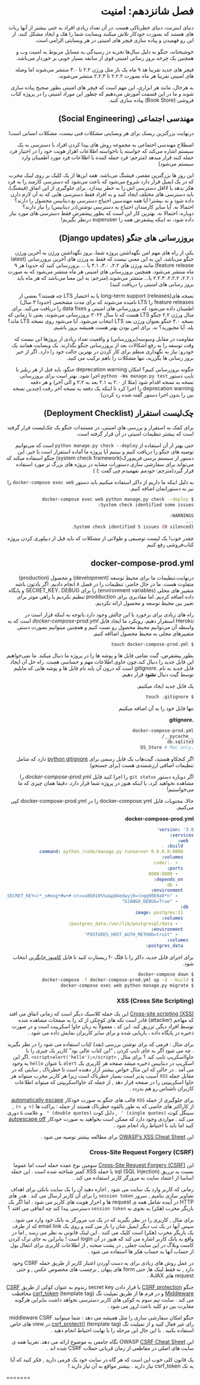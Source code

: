 <div dir='rtl' align='right'>

# فصل شانزدهم: امنیت 

دنیای اینترنت، دنیای خطرناکی هست. در آن تعداد زیادی افراد بد حتی بیشتر از آنها ربات های هستند که بصورت خودکار تلاش میکنند وبسایت شما را هک و ایجاد مشکل کنند. از این رو فهمیدن و پیاده سازی فیچر های امنیتی در هر وبسایتی الزامی است.

خوشبختانه، جنگو به دلیل سال‌ها تجربه در رسیدگی به مسایل مربوط به امنیت وب و همچنین یک چرخه بروز رسانی امنیتی قوی از سابقه بسیار خوبی بر خوردار می‌باشد.

فیچر های جدید تقریبا هذ ۹ ماه یک بار مثل ورژن ۲.۲ تا ۳.۰ منتشر می‌شوند اما وصله های امنیتی تقریبا هر ماه بصورت ۲.۲.۲ تا ۲.۲.۳ منتشر می‌شوند.

به هرحال، مانند هر ابزاری، این مهم است که فیچر های امنیتی بطور صحیح پیاده سازی شوند و ما در این قسمت آموزش می‌دهیم که چطور این موراد امنیتی را در  پروژه کتاب فروشی (Book Store) پیاده سازی کنید.


## مهندسی اجتماعی (Social Engineering)

درنهایت بزرگترین ریسک برای هر وبسایتی مشکلات فنی نیست، مشکلات انسانی است!

اصطلاح مهندسی اجتماعی به مجموعه روش های پیدا کردن افراد با دسترسی به یک سیستم اشاره می‌کند که خواسته یا ناخواسته اطلاعات اهراز هویت خود را در اختیار فرد حمله کنند قرار میدهد (مترجم: فرد حمله کننده با اطلاعات فرد مورد اطمینان وارد سیستم می‌شود)

این روز ها بزرگترین مقصر، فیشنگ می‌باشد. همه این‌ها از یک کلیک بر روی لینک مخرب که در یک ایمیل قرار دارد شروع می‌شود که باعث می‌شود که دسترسی کارمند را به فرد هکر بدهد یا لااقل دسترسی اش را به خطر بیندازد.
 برای جلوگیری از این اتفاق (فیشنگ)، باید دسترسی های مختلف ایجاد کنید و به افراد فقط دسترسی هایی که به آن لازم دارن داده شود و نه بیشتر! آیا همه مهندسین احتیاج دسترسی بع دیتابیس محصول را دارند؟ احتمالا نه. آیا سایر کارمندان احتیاج به دسترسی نوشتن(در دیتابیس) را نیاز دارند؟ دوباره، احتمالا نه.
بهترین کار این است که بطور پیشفرض فقط دسترسی های مورد نیاز داده شود، نه اینکه پیشفرض همه را superuser درنظر بگیریم!

## بروزرسانی های جنگو (Django updates)
یکی از راه های مهم امن نگهداشتن پروژه شما، بروز نگهداشتن ورژن به آخرین ورژن جنگو می‌باشد. این به این معنی نیست که فقط به ورژن های آخرین بروزرسانی (latest feature release) مانند ورژن های ۲.۲، ۳.۰، ۳.۱ یا ... بروزرسانی کنید که حدودا هر ۹ ماه منتشر می‌شود. همچنین بروزرسانی های امنیتی هر ماه منتشر می‌شود که به صورت ۲.۲.۱، ۲.۲.۲، ۲.۲.۳ یا... منتشر می‌شوند.(مترجم: به این معنا می‌باشد که هر ماه باید بروز رسانی های امنیتی را دریافت کنید)

نسخه های(releases) long-term support یا به اختصار LTS چه هستند؟ بعضی از feature releases را LTS نامیده می‌شوند که برای مدت مشخصی (حدودا ۳ سال) اطمینان داده می‌شود که   بروزرسانی های امنیتی و data fixes را دریافت می‌کند. برای مثال ورژن ۲.۲ جنگو LTS هست که تا سال ۲۰۲۲ بروزرسانی می‌شوند، یعنی تا زمانی که نسخه ۴.۰ جنگو بعنوان ورژن بعد LTS انتخاب می‌شود. آیا می‌شود روی نسخه LTS ماند؟ بله. آیا مجبورید؟ نه. برای امن بودن بهتر هست همیشه بروز باشیم.

مقاومت در مقابل وسوسه(بروزرسانی) و واقعیت تعداد زیادی از پروژها این نیست که وقت توسعه را به رفع اشکالات بعد از بروزرسانی جنگو بگذارند. یک وبسایت همانند یک خودرو: نیاز به نگهداری منظم برای کار کردن در بهترین حالت خود را دارد. اگر  از خیر بروز رسانی ها بگزرید، تنها مشکلات را باهم ترکیب می کنید.

چگونه بروزرسانی کنیم؟ امکان deprecation warning جنگو، باید قبل از هر ریلیز با تایپ دستور `python -Wa manage.py test` اجرا شود. بهتر است برای بروزرسانی نسخه به نسخه  اقدام شود (مثلا از ۲.۰ به ۲.۱ بعد به ۲.۲ و الی آخر) و هر دفعه deprecation warning را اجرا کرد تا اینکه یک دفعه به نسخه آخر رفت.(چندین نسخه بین را بدون اجرا دستور گفته شده رد کردن)

## چک‌لیست استقرار (Deployment Checklist)
برای کمک به استقرار و بررسی های امنیتی، در مستندات جنگو یک چک‌لیست قرار گرفته است که بیشتر تنظیمات امنیتی در آن قرار گرفته است.

حتی بهتر از آن استفاده از  `python manage.py check --deploy` است که می‌توانیم توصیه های جنگو را دریافت کنیم و ببینیم آیا پروژه ما آماده استقرار است یا خیر. این دستور  از سیستم برسی فریم‌ورک(system check framework) جنگو استفاده میکند که می‌تواند برای سفارشی سازی دستورات مشابه در پروژه های بزرگ تر مورد استفاده قرار گیرد(مترجم: خودمم نفهمیدم چی گفت :) )

به دلیل اینکه ما داریم از داکر استفاده میکنیم باید دستور `docker-compose exec web` را نیز به دستوراتمان اضافه کنیم.

```bash
$ docker-compose exec web python manage.py check --deploy
System check identified some issues:

WARNINGS:
...
System check identified 5 issues (0 silenced).

```

چقدر خوب! یک لیست توصیفی و طولانی از مشکلات که باید قبل از دیپلوری کردن پروژه کتاب‌فروشی رفع کنیم


## docker-compose-prod.yml 
درنهایت،‌تنظیمات ما برای محیط توسعه  (development) و محصول (production) متفاوت  هست. ما در حال حاضر، تنظیمات را در فصل ۸ انجام دادیم. اگر یادتون باشه متغییر های محلی (environment variables) را برای SECRET_KEY، DEBUG و پایگاه داده اضافه کردیم. اما مقادیری برای prodduction تنظیم نکردیم یا راهی موثر برای تغییر بین محیط توسعه و محصول ارائه نکردیم.

راه  های زیادی برای برخورد با این چالش وجود دارد.باتوجه به اینکه قرار است در Heroku استقرار دهیم، رویکرد ما ایجاد فایل *docker-compose-prod.yml* است که به واسطه آن می‌توانیم محیط محصول رو تست  کنیم و همچنین میتوانیم بصورت دستی متغییرهای محلی به محیط محصول اضاافه کنیم.

```bash
$ touch docker-compose-prod.yml
```

بطور پیشفرض، گیت تمامی فایل ها و پوشه ها را در پروژه ما دنبال میکند. ما نمی‌خواهیم این فایل جدید را دنبال کند،‌چون حاوی اطلاعات مهم و حساسی هست. راه حل آن ایجاد فایل جدید به نام *.gitignore* است که درون آن باید نام فایل ها و پوشه  هایی که مایلیم توسط گیت  دنبال **نشود** قرار دهیم.

یک فایل جدید ایجاد میکنیم.
```bash
$ touch .gitignore
```

تنها فایل خود را به آن اضافه میکنیم

**.gitignore**
```bash
docker-compose-prod.yml
__pycache__/
db.sqlite3
.DS_Store # Mac only
```

اگر کنجکاو هستید، گیت‌هاب یک فایل رسمی برای [python gitignore](https://github.com/github/gitignore/blob/master/Python.gitignore) دارد که شامل تنظیمات اضافی ارزشمندی هست (برای جستجو) 

اگر دوباره دستور `git status` را اجرا کنید فایل *docker-compose-prod.yml* را مشاهده نخواهید کرد، با اینکه هنوز در پروژه شما قرار دارد. دقیقا همان چیزی که ما می‌خواستیم!

حالا، محتویات فایل docker-compose.yml را در docker-compose-prod.yml کپی می‌کنیم.

**docker-compose-prod.yml**
```yaml
version: '3.8'
services:
  web:
    build: .
    command: python /code/manage.py runserver 0.0.0.0:8000
    volumes:
      - .:/code
    ports:
      - 8000:8000
    depends_on:
      - db
    environment:
      - "DJANGO_SECRET_KEY=)*_s#exg*#w+#-xt=vu8b010%%a&p@4edwyj0=(nqq90b9a8*n"
      - "DJANGO_DEBUG=True"
  db:
    image: postgres:11
    volumes:
      - postgres_data:/var/lib/postgresql/data/
    environment:
      - "POSTGRES_HOST_AUTH_METHOD=trust"
  volumes:
    postgres_data:
```

برای اجرای فایل جدید، داکر را با فلگ -f ریستارت کنید تا فایل [کامپوز جایگزین]((https://docs.docker.com/compose/reference/‌))  انتخاب شود.

```bash
$ docker-compose down
$ docker-compose -f docker-compose-prod.yml up -d --build
$ docker-compose exec web python manage.py migrate
```


### XSS (Cross Site Scripting)

<a href="https://en.wikipedia.org/wiki/Cross-site_scripting">Cross-site scripting (XSS)</a> این یک حمله کلاسیک دیگر است که زمانی اتفاق می افتد که مهاجم (attacker) قادر است تکه های کوچکی از کد را به صفحات مشاهده شده توسط افراد دیگر, تزریق کند. این کد ، معمولاً به زبان جاوا اسکریپت است و در صورت ذخیره در پایگاه داده ، بازیابی شده و برای سایر کاربران نمایش داده می شود .
  
  برای مثال : فرمی که برای نوشتن بررسی (نقد) کتاب استفاده می شود را در نظر بگیرید . چه می شود اگر به جای تایپ کردن , “این کتاب عالی بود”  کاربر یک چیزی را با جاوااسکریپ تایپ کند ؟ برای مثال , ```<script>alert('hello');</script>``` .اگر این اسکریپ در دیتابیس ذخیره میشد صفحه هر کاربری یک `alert` با عنوان `hello` به وجود می آمد . در حالی که این مثال خواص بیشتر آزار دهنده است تا خطرناک , سایتی که در مقابل حمله `XSS` آسیب پذیر است بسیار خطرناک است زیرا هر کاربر مخرب میتواند هر  جاوا اسکرییپتی را در صفحه قرار دهد , از جمله کد جاوااسکریپتی که میتواند اطلاعات کاربران ناشناس رو هم بدزدد . 
  
 برای جلوگیری از حمله `XSS` قالب های جنگو به صورت خودکار <a href="https://docs.djangoproject.com/en/3.1/ref/templates/language/#automatic-html-escaping">automatically escape</a> از کاراکتر های خاصی که به طور بالقوه خطرناک هستند از جمله : براکت ها `(< و >)` , سینگل کوت `(single quotes) ' ` , دابل کوت `(double quotes) " ` و علامت `&` دوری می کند . مواردی وجود دارد که ممکن است بخواهید به صورت خودکار <a href="https://docs.djangoproject.com/en/3.1/ref/templates/builtins/#std:templatetag-autoescape">autoescape off</a>  کنید اما باید با احتیاط زیاد انجام شود .
  
   این <a href="https://github.com/OWASP/CheatSheetSeries/blob/master/cheatsheets/Cross_Site_Scripting_Prevention_Cheat_Sheet.md">OWASP’s XSS Cheat Sheet</a> برای مطالعه بیشتر توصیه می شود .

### Cross-Site Request Forgery (CSRF)
  
این <a href="https://en.wikipedia.org/wiki/Cross-site_request_forgery">Cross-Site Request Forgery (CSRF)</a> سومین نوع عمده حمله است اما عموما نسبت به تزریق sql (SQL Injection) یا حمله XSS کمتر شناخته شده است . این حمله اساسا از اعتماد سایت به مرورگر کاربر استفاده می کند .
  
زمانی که کاربر وارد یک سایت می شود , اجازه دهید آن را یک سایت بانکی برای اهداف تصاویر سازی بنامیم , سرور `session token` را برای آن کاربر ارسال می کند . هدر های  HTTP در آینده شامل همه ی request ها و احراز هویت های کاربر می شود . اما اگر یک بازیگر مخرب (هکر) به نحوی به `session token` دسترسی پیدا کند چه اتفاقی می افتد ؟
  
برای مثال , کاربری را در نظر بگیرید که در یک تب مرورگر به بانک خود وارد می شود . سپس آنها در یک تب دیگر ایمیل شان را باز می کنند و روی یک email link که از طرف یک بازیگر مخرب (هکر) است کلیک می کنند . این لینک قانونی به نظر می رسد ,
اما در واقع به بانک کاربر اشاره می کند که هنوز در آن login است ! بنابرابن به جای ترک کردن کامنت وبلاگ در این سایت جعلی , در پشت صحنه , از اطلاعات کاربری برای انتقال پول از حساب آنها به حساب هکر ها استفاده می شود .
  
در عمل روش های زیادی برای به دست آوردن اعتبار کاربر از طریق حمله CSRF وجود دارد , نه فقط لینک ها,
حتی form های پنهان , برچسب های مخصوص عکس , و حتی request های AJAX .
  
جنگو <a href="https://docs.djangoproject.com/en/3.1/ref/csrf/#how-it-works">CSRF protection</a> با قرار دادن secret key رندوم به عنوان کوکی از طریق <a href="https://docs.djangoproject.com/en/3.1/ref/middleware/#django.middleware.csrf.CsrfViewMiddleware">CSRF
Middleware</a> و در فرم ها از طریق تمپلیت تگ (template tag) <a href="https://docs.djangoproject.com/en/3.1/ref/templates/builtins/#csrf-token">csrf_token</a> محافظت می کند . سایت تیم سوم به کوکی های کاربر دسترسی نخواهد داشت بنابراین هرگونه مغایرت بین دو کلید باعث ارور می شود .
  
جنگو امکان سفارشی سازی را مثل همیشه می دهد : شما میتوانید middleware CSRF رای غیر فعال کنید و از تمپلیت تگ (template tag) <a href="https://docs.djangoproject.com/en/3.1/ref/csrf/#django.views.decorators.csrf.csrf_protect">()csrf_protect</a> در view های خاص استفاده بکنید . با این حال این مرحله را با نهایت احتیاط انجام دهید .
  
این OWASP <a href="https://github.com/OWASP/CheatSheetSeries/blob/master/cheatsheets/Cross-Site_Request_Forgery_Prevention_Cheat_Sheet.md">CSRF Cheat Sheet</a> نگاه جامعی به موضوع ارائه می دهد. تغریبا همه ی سایت های اصلی در مقاطعی از زمان قربانی حملات CSRF شده اند . 
  
یک قانون کلی خوب این است که هر گاه در سایت خود یک فرمی دارید , فکر کنید که آیا به تک csrf_token نیاز دارید . بیشتر مواقع به آن نیاز دارید !

  
</div>
  
=======
</div>
